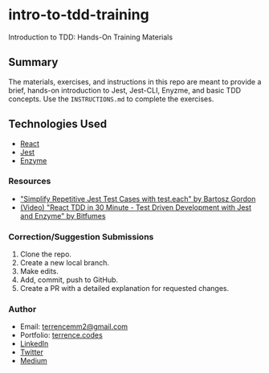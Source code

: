 # intro-to-tdd-training

Introduction to TDD: Hands-On Training Materials

## Summary

The materials, exercises, and instructions in this repo are meant to provide a brief, hands-on introduction to Jest, Jest-CLI, Enyzme, and basic TDD concepts. Use the `INSTRUCTIONS.md` to complete the exercises.

## Technologies Used

-   [React](https://reactjs.org/)
-   [Jest](https://jestjs.io/en/)
-   [Enzyme](https://www.npmjs.com/package/enzyme)

### Resources

-   ["Simplify Repetitive Jest Test Cases with test.each" by Bartosz Gordon](https://dev.to/bgord/simplify-repetitive-jest-test-cases-with-test-each-310m)
-   [(Video) "React TDD in 30 Minute - Test Driven Development with Jest and Enzyme" by Bitfumes](youtube.com/watch?v=-bmdf1oATQo)

### Correction/Suggestion Submissions

1. Clone the repo.
2. Create a new local branch.
3. Make edits.
4. Add, commit, push to GitHub.
5. Create a PR with a detailed explanation for requested changes.

### Author

-   Email: [terrencemm2@gmail.com](mailto:terrencemm2@gmail.com)
-   Portfolio: [terrence.codes](https://terrence.codes)
-   [LinkedIn](https://www.linkedin.com/in/terrencemahnken/)
-   [Twitter](https://twitter.com/TerrenceMahnken)
-   [Medium](https://medium.com/@terrencemm2)
